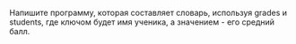 Напишите программу, которая составляет словарь, используя grades и students, где ключом будет имя ученика, а значением - его средний балл.
